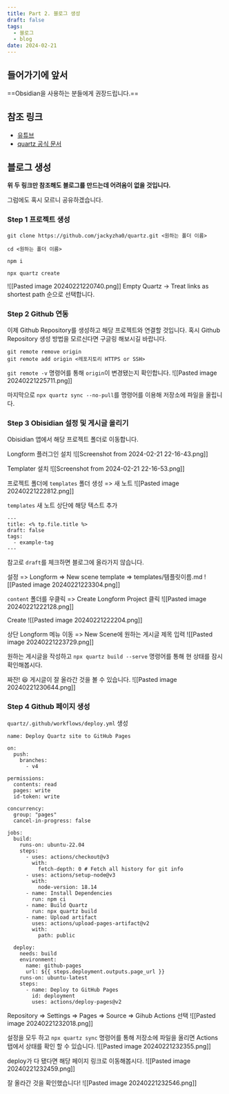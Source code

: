 ```yaml
---
title: Part 2. 블로그 생성
draft: false
tags:
  - 블로그
  - blog
date: 2024-02-21
---
```

## 들어가기에 앞서

==Obsidian을 사용하는 분들에게 권장드립니다.==
## 참조 링크

- [유튜브](https://www.youtube.com/watch?v=6s6DT1yN4dw)
- [quartz 공식 문서](https://quartz.jzhao.xyz/)

## 블로그 생성

**위 두 링크만 참조해도 블로그를 만드는데 어려움이 없을 것입니다.**

그럼에도 혹시 모르니 공유하겠습니다.

### Step 1 프로젝트 생성

```
git clone https://github.com/jackyzha0/quartz.git <원하는 폴더 이름>

cd <원하는 폴더 이름>

npm i

npx quartz create
```

![[Pasted image 20240221220740.png]]
Empty Quartz -> Treat links as shortest path 순으로 선택합니다.

### Step 2 Github 연동

이제 Github Repository를 생성하고 해당 프로젝트와 연결할 것입니다. 혹시 Github Repository 생성 방법을 모르신다면 구글링 해보시길 바랍니다.

```
git remote remove origin
git remote add origin <레포지토리 HTTPS or SSH>
```

`git remote -v` 명령어를 통해 `origin`이 변경됐는지 확인합니다.
![[Pasted image 20240221225711.png]]

마지막으로 `npx quartz sync --no-pull`를 명령어를 이용해 저장소에 파일을 올립니다.

### Step 3 Obisidian 설정 및 게시글 올리기

Obisidian 앱에서 해당 프로젝트 폴더로 이동합니다. 

Longform 플러그인 설치
![[Screenshot from 2024-02-21 22-16-43.png]]

Templater 설치
![[Screenshot from 2024-02-21 22-16-53.png]]

프로젝트 폴더에 `templates` 폴더 생성 => 새 노트
![[Pasted image 20240221222812.png]]

`templates` 새 노트 상단에 해당 텍스트 추가
```
---
title: <% tp.file.title %>
draft: false
tags:
  - example-tag
---
```
참고로 `draft`를 체크하면 블로그에 올라가지 않습니다.

설정 => Longform => New scene template => templates/템플릿이름.md
![[Pasted image 20240221223304.png]]

`content` 폴더를 우클릭 => Create Longform Project 클릭
![[Pasted image 20240221222128.png]]

Create
![[Pasted image 20240221222204.png]]

상단 Longform 메뉴 이동 => New Scene에 원하는 게시글 제목 입력
![[Pasted image 20240221223729.png]]

원하는 게시글을 작성하고 `npx quartz build --serve` 명령어를 통해 현 상태를 잠시 확인해봅시다.

짜잔! 😆 게시글이 잘 올라간 것을 볼 수 있습니다.
![[Pasted image 20240221230644.png]]

### Step 4 Github 페이지 생성

`quartz/.github/workflows/deploy.yml` 생성

```
name: Deploy Quartz site to GitHub Pages
 
on:
  push:
    branches:
      - v4
 
permissions:
  contents: read
  pages: write
  id-token: write
 
concurrency:
  group: "pages"
  cancel-in-progress: false
 
jobs:
  build:
    runs-on: ubuntu-22.04
    steps:
      - uses: actions/checkout@v3
        with:
          fetch-depth: 0 # Fetch all history for git info
      - uses: actions/setup-node@v3
        with:
          node-version: 18.14
      - name: Install Dependencies
        run: npm ci
      - name: Build Quartz
        run: npx quartz build
      - name: Upload artifact
        uses: actions/upload-pages-artifact@v2
        with:
          path: public
 
  deploy:
    needs: build
    environment:
      name: github-pages
      url: ${{ steps.deployment.outputs.page_url }}
    runs-on: ubuntu-latest
    steps:
      - name: Deploy to GitHub Pages
        id: deployment
        uses: actions/deploy-pages@v2
```

Repository => Settings => Pages => Source => Gihub Actions 선택
![[Pasted image 20240221232018.png]]

설정을 모두 하고 `npx quartz sync` 명령어를 통해 저장소에 파일을 올리면 Actions 탭에서 상태를 확인 할 수 있습니다.
![[Pasted image 20240221232355.png]]

deploy가 다 됐다면 해당 페이지 링크로 이동해봅시다.
![[Pasted image 20240221232459.png]]

잘 올라간 것을 확인했습니다!
![[Pasted image 20240221232546.png]]
